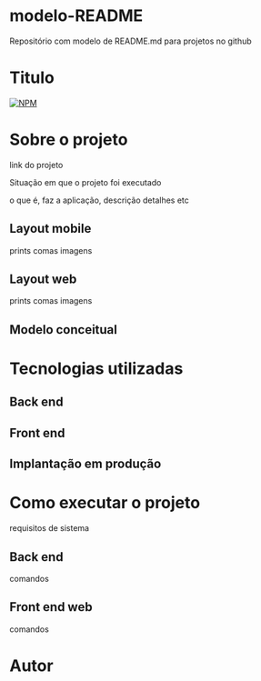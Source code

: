 
# modelo-README
Repositório com modelo de README.md para projetos no github

# Titulo
[![NPM](https://img.shields.io/npm/l/react)](https://github.com/Prisccca/modelo-README/blob/main/LICENCE)

# Sobre o projeto

link do projeto

Situação em que o projeto foi executado

o que é, faz a aplicação, descrição detalhes etc

## Layout mobile

prints comas imagens



## Layout web

prints comas imagens


## Modelo conceitual


# Tecnologias utilizadas
## Back end

## Front end

## Implantação em produção


# Como executar o projeto
requisitos de sistema

## Back end
comandos


## Front end web
comandos


# Autor


